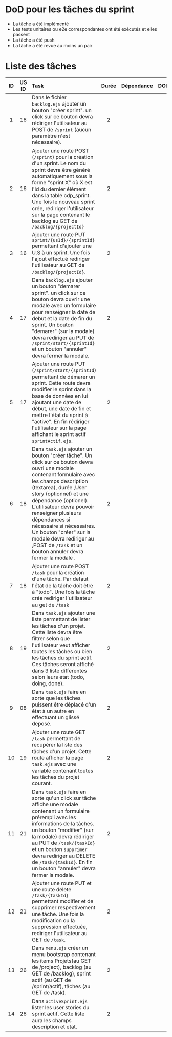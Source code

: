 # DoD pour les tâches du sprint
- La tâche a été implémenté
- Les tests unitaires ou e2e correspondantes ont été exécutés et elles passent
- La tâche a été push
- La tâche a été revue au moins un pair

# Liste des tâches
|  ID  | US ID | Task                                                         | Durée | Dépendance | DOD                                                          | État  | Assigné |
| :--: | :---: | :----------------------------------------------------------- | :---: | :--------: | ------------------------------------------------------------ | ----- | :-----: |
| 1 | 16 | Dans le fichier `backlog.ejs` ajouter un bouton "créer sprint". un click sur ce bouton devra rédiriger l'utilisateur au POST de `/sprint` (aucun paramètre n'est nécessaire). | 2 |  |  | DONE | elhadj |
| 2 | 16 | Ajouter une route POST (`/sprint`) pour la création d'un sprint. Le nom du sprint devra être généré automatiquement sous la forme "sprint X" où X est l'id du dernier élément dans la table cdp_sprint. Une fois le nouveau sprint crée, rédiriger l'utilisateur sur la page contenant le backlog au GET de `/backlog/{projectId}` | 2 |  |  | DONE | elhadj
| 3 | 16 | Ajouter une route PUT `sprint/{usId}/{sprintId}` permettant d'ajouter une U.S à un sprint. Une fois l'ajout effectué rediriger l'utilisateur au GET de `/backlog/{projectId}`. | 2 |  |  | DONE | elhadj
| 4 | 17 | Dans `backlog.ejs` ajouter un bouton "demarer sprint". un click sur ce bouton devra ouvrir une modale avec un formulaire pour renseigner la date de debut et la date de fin du sprint. Un bouton "demarer" (sur la modale) devra rediriger au PUT de `/sprint/start/{sprintId}` et un bouton "annuler" devra fermer la modale.| 2 |  |  | DONE |elhadj
| 5 | 17 | Ajouter une route PUT (`/sprint/start/{sprintId`) permettant de démarer un sprint. Cette route devra modifier le sprint dans la base de données en lui ajoutant une date de début, une date de fin et mettre l'état du sprint à "active". En fin rédiriger l'utilisateur sur la page affichant le sprint actif `sprintActif.ejs`. | 2 |  |  | DOING | elhadj
| 6 | 18 | Dans `task.ejs` ajouter un bouton "créer tâche". Un click sur ce bouton devra ouvri une modale contenant formulaire avec les champs description (textarea), durée ,User story (optionnel) et une dépendance (optionel). L'utilisateur devra pouvoir renseigner plusieurs dépendances si nécessaire si nécessaires. Un bouton "créer" sur la modale devra rediriger au ,POST de `/task` et un bouton annuler devra fermer la modale .| 2 |  |  | DOING | elhadj
| 7 | 18 | Ajouter une route POST `/task` pour la création d'une tâche. Par defaut l'état de la tâche doit être à "todo". Une fois la tâche crée rediriger l'utilisateur au get de `/task` | 2 |  |  | DOING | elhadj
| 8 | 19 | Dans `task.ejs` ajouter une liste permettant de lister les tâches d'un projet. Cette liste devra être filtrer selon que l'utilisateur veut afficher toutes les tâches ou bien les tâches du sprint actif. Ces tâches seront affiché dans 3 liste differentes selon leurs état (todo, doing, done). | 2 |  |  | DONE | Arnaud
| 9 | 08 | Dans `task.ejs` faire en sorte que les tâches puissent être déplacé d'un état à un autre en effectuant un glissé deposé. | 2 |  |  | DONE | Arnaud
| 10 | 19 | Ajouter une route GET `/task` permettant de recupérer la liste des tâches d'un projet. Cette route afficher la page `task.ejs` avec une variable contenant toutes les tâches du projet courant. | 2 |  |  | DONE | Arnaud
| 11 | 21 | Dans `task.ejs` faire en sorte qu'un click sur tâche affiche une modale contenant un formulaire prérempli avec les informations de la tâches. un bouton "modifier" (sur la modale) devra rédiriger au PUT de `/task/{taskId}` et un bouton `supprimer` devra rediriger au DELETE de `/task/{taskId}`. En fin un bouton "annuler" devra fermer la modale. | 2 |  |  | DONE | Arnaud
| 12 | 21 | Ajouter une route PUT et une route delete `/task/{taskId}` permettant modifier et de supprimer respectivement une tâche. Une fois la modification ou la suppression effectuée, rediriger l'utilisateur au GET de `/task`. | 2 |  |  | DONE | Arnaud
| 13 | 26 | Dans `menu.ejs` créer un menu bootstrap contenant les items Projets(au GET de /project), backlog (au GET de /backlog), sprint actif (au GET de /sprint/actif), tâches (au GET de /task). | 2 |  |  | DONE |elhadj
| 14 | 26 | Dans `activeSprint.ejs` lister les user stories du sprint actif. Cette liste aura les champs description et etat. | 2 |  |  | TODO |
